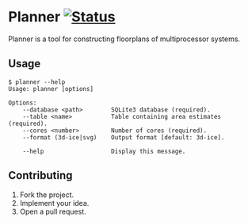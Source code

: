 # Planner [![Status][status-img]][status-url]

Planner is a tool for constructing floorplans of multiprocessor systems.

## Usage

```
$ planner --help
Usage: planner [options]

Options:
    --database <path>        SQLite3 database (required).
    --table <name>           Table containing area estimates (required).
    --cores <number>         Number of cores (required).
    --format (3d-ice|svg)    Output format [default: 3d-ice].

    --help                   Display this message.
```

## Contributing

1. Fork the project.
2. Implement your idea.
3. Open a pull request.

[status-img]: https://travis-ci.org/learning-on-chip/planner.svg?branch=master
[status-url]: https://travis-ci.org/learning-on-chip/planner
